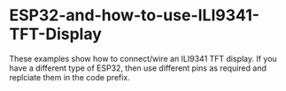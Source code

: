 # ESP32-and-how-to-use-ILI9341-TFT-Display

These examples show how to connect/wire an ILI9341 TFT display. If you have a different type of ESP32, then use different pins as required and replciate them in the code prefix.
